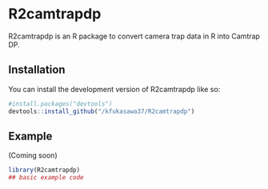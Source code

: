 
# R2camtrapdp

<!-- badges: start -->
<!-- badges: end -->

R2camtrapdp is an R package to convert camera trap data in R into Camtrap DP.

## Installation

You can install the development version of R2camtrapdp like so:

``` r
#install.packages("devtools")
devtools::install_github("/kfukasawa37/R2camtrapdp")
```

## Example

(Coming soon)

``` r
library(R2camtrapdp)
## basic example code
```

